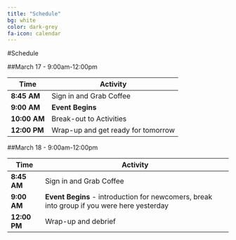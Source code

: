 ```yaml
---
title: "Schedule"
bg: white
color: dark-grey
fa-icon: calendar
---
```


#Schedule

##March 17 - 9:00am-12:00pm

| **Time**     | **Activity**             |
|--------------|--------------------------|
|  **8:45 AM** | Sign in and Grab Coffee  |
|  **9:00 AM** | **Event Begins**         |
| **10:00 AM** | Break-out to Activities              |
| **12:00 PM** | Wrap-up and get ready for tomorrow               |




##March 18 - 9:00am-12:00pm

| **Time**     | **Activity**             |
|--------------|--------------------------|
|  **8:45 AM** | Sign in and Grab Coffee  |
|  **9:00 AM** | **Event Begins** - introduction for newcomers, break into group if you were here yesterday         |
| **12:00 PM** | Wrap-up and debrief    |

